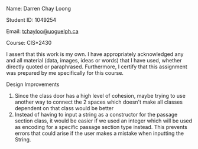 Name: Darren Chay Loong

Student ID: 1049254

Email: tchayloo@uoguelph.ca

Course: CIS*2430 

I assert that this work is my own. I have appropriately acknowledged
any and all material (data, images, ideas or words) that I have used,
whether directly quoted or paraphrased. Furthermore, I certify that
this assignment was prepared by me specifically for this course.

Design Improvements
1) Since the class door has a high level of cohesion, maybe trying to use another way to connect the 2 spaces which doesn't make all classes dependent on that class would be better 
2) Instead of having to input a string as a constructor for the passage section class, it would be easier if we used an integer which will be used as encoding for a specific passage section type instead. This prevents errors that could arise if the user makes a mistake when inputting the String.

